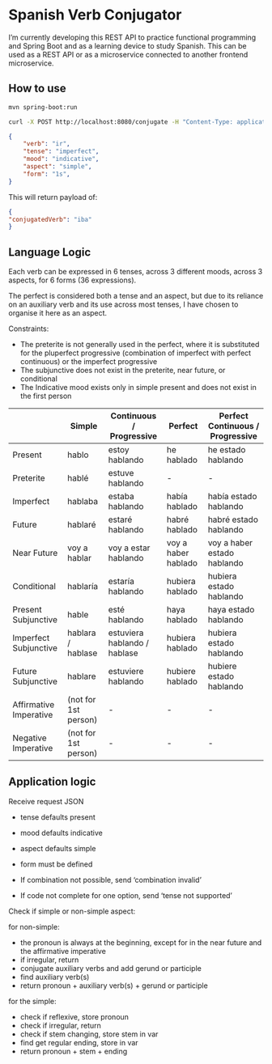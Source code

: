 # Spanish Verb Conjugator

I’m currently developing this REST API to practice functional programming and Spring Boot and as a learning device to study Spanish. This can be used as a REST API or as a microservice connected to another frontend microservice.

## How to use

```bash
mvn spring-boot:run
```

```bash
curl -X POST http://localhost:8080/conjugate -H "Content-Type: application/json" -d @request.json
```

```json
{
    "verb": "ir",
    "tense": "imperfect",
    "mood": "indicative",
    "aspect": "simple",
    "form": "1s",
}
```

This will return payload of:

```json
{
"conjugatedVerb": "iba"
}
```

## Language Logic

Each verb can be expressed in 6 tenses, across 3 different moods, across 3 aspects, for 6 forms (36 expressions).

The perfect is considered both a tense and an aspect, but due to its reliance on an auxiliary verb and its use across most tenses, I have chosen to organise it here as an aspect.

Constraints:

- The preterite is not generally used in the perfect, where it is substituted for the pluperfect progressive (combination of imperfect with perfect continuous) or the imperfect progressive
- The subjunctive does not exist in the preterite, near future, or conditional
- The Indicative mood exists only in simple present and does not exist in the first person

|  | Simple | Continuous / Progressive | Perfect | Perfect Continuous / Progressive |
| --- | --- | --- | --- | --- |
| Present | hablo | estoy hablando | he hablado | he estado hablando |
| Preterite | hablé | estuve hablando | - | - |
| Imperfect | hablaba | estaba hablando | había hablado | había estado hablando |
| Future | hablaré | estaré hablando | habré hablado | habré estado hablando |
| Near Future | voy a hablar | voy a estar hablando  | voy a haber hablado | voy a haber estado hablando |
| Conditional | hablaría | estaría hablando | hubiera hablado | hubiera estado hablando |
| Present Subjunctive | hable | esté hablando | haya hablado | haya estado hablando |
| Imperfect Subjunctive | hablara / hablase | estuviera hablando / hablase | hubiera hablado | hubiera estado hablando |
| Future Subjunctive | hablare | estuviere hablando | hubiere hablado | hubiere estado hablando |
| Affirmative Imperative | (not for 1st person) | - | - | - |
| Negative Imperative | (not for 1st person) | - | - | - |

## Application logic

Receive request JSON

- tense defaults present
- mood defaults indicative
- aspect defaults simple
- form must be defined

- If combination not possible, send ‘combination invalid’
- If code not complete for one option, send ‘tense not supported’

Check if simple or non-simple aspect:

for non-simple:

- the pronoun is always at the beginning, except for in the near future and the affirmative imperative
- if irregular, return
- conjugate auxiliary verbs and add gerund or participle
- find auxiliary verb(s)
- return pronoun + auxiliary verb(s) + gerund or participle

for the simple:

- check if reflexive, store pronoun
- check if irregular, return
- check if stem changing, store stem in var
- find get regular ending, store in var
- return pronoun + stem + ending